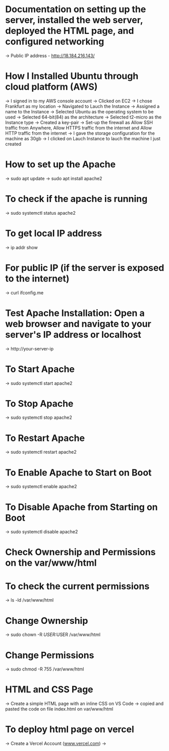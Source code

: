 # Documentation on setting up the server, installed the web server, deployed the HTML page, and configured networking

-> Public IP address - http://18.184.216.143/

# How I Installed Ubuntu through cloud platform (AWS)
-> I signed in to my AWS console account
-> Clicked on EC2
-> I chose Frankfurt as my location
-> Navigated to Lauch the Instance
-> Assigned a name to the Instance
-> Selected Ubuntu as the operating system to be used
-> Selected 64-bit(84) as the architecture
-> Selected t2-micro as the Instance type
-> Created a key-pair
-> Set-up the firewall as Allow SSH traffic from Anywhere, Allow HTTPS traffic from the internet and Allow HTTP traffic from the internet
-> I gave the storage configuration for the machine as 30gb
-> I clicked on Lauch Instance to lauch the machine I just created

# How to set up the Apache
-> sudo apt update
-> sudo apt install apache2
# To check if the apache is running
-> sudo systemctl status apache2
# To get local IP address
-> ip addr show
# For public IP (if the server is exposed to the internet)
-> curl ifconfig.me
# Test Apache Installation: Open a web browser and navigate to your server's IP address or localhost
-> http://your-server-ip
# To Start Apache
-> sudo systemctl start apache2
# To Stop Apache
-> sudo systemctl stop apache2
# To Restart Apache
-> sudo systemctl restart apache2
# To Enable Apache to Start on Boot
-> sudo systemctl enable apache2
# To Disable Apache from Starting on Boot
-> sudo systemctl disable apache2

# Check Ownership and Permissions on the var/www/html

# To check the current permissions
-> ls -ld /var/www/html
# Change Ownership
-> sudo chown -R $USER:$USER /var/www/html
# Change Permissions
-> sudo chmod -R 755 /var/www/html


# HTML and CSS Page
-> Create a simple HTML page with an inline CSS on VS Code
-> copied and pasted the code on file index.html on var/www/html

# To deploy html page on vercel
-> Create a Vercel Account (www.vercel.com)
-> 

